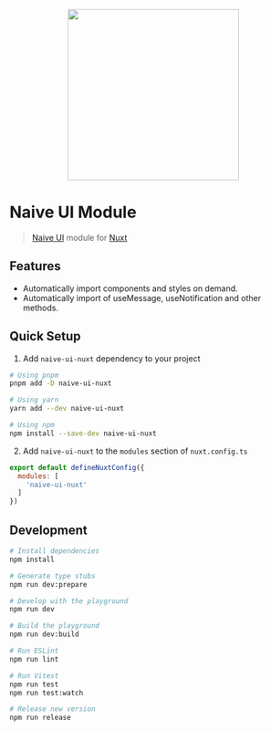 <p align="center">
  <img width="300px" src="https://camo.githubusercontent.com/b8ebecade711b9ae1fa306e7a1c9dd680fb56b0e2b9f015fec9cbad343570353/68747470733a2f2f6e6169766575692e6f73732d636e2d686f6e676b6f6e672e616c6979756e63732e636f6d2f6e616976656c6f676f2e737667">
</p>


# Naive UI Module

> [Naive UI](https://www.naiveui.com/) module for [Nuxt](https://nuxt.com)

## Features


- Automatically import components and styles on demand.
- Automatically import of useMessage, useNotification and other methods.

## Quick Setup

1. Add `naive-ui-nuxt` dependency to your project

```bash
# Using pnpm
pnpm add -D naive-ui-nuxt

# Using yarn
yarn add --dev naive-ui-nuxt

# Using npm
npm install --save-dev naive-ui-nuxt
```

2. Add `naive-ui-nuxt` to the `modules` section of `nuxt.config.ts`

```js
export default defineNuxtConfig({
  modules: [
    'naive-ui-nuxt'
  ]
})
```

## Development

```bash
# Install dependencies
npm install

# Generate type stubs
npm run dev:prepare

# Develop with the playground
npm run dev

# Build the playground
npm run dev:build

# Run ESLint
npm run lint

# Run Vitest
npm run test
npm run test:watch

# Release new version
npm run release
```
